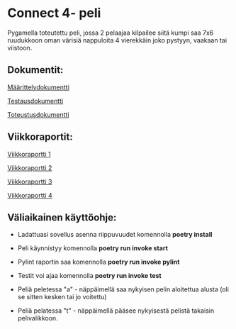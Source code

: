 # Connect 4- peli
Pygamella toteutettu peli, jossa 2 pelaajaa kilpailee siitä kumpi saa 7x6 ruudukkoon oman värisiä nappuloita 4 vierekkäin joko pystyyn, vaakaan tai viistoon.

## Dokumentit:
[Määrittelydokumentti](https://github.com/vilkiida/tiralabra-connectfour/blob/main/dokumentaatio/maarittelydokumentti.md)

[Testausdokumentti](https://github.com/vilkiida/tiralabra-connectfour/blob/main/dokumentaatio/testausdokumentti.md)

[Toteustusdokumentti](https://github.com/vilkiida/tiralabra-connectfour/blob/main/dokumentaatio/toteutusdokumentti.md)

## Viikkoraportit:
[Viikkoraportti 1](https://github.com/vilkiida/tiralabra-connectfour/blob/main/dokumentaatio/viikkoraportit/viikkoraportti1.md)

[Viikkoraportti 2](https://github.com/vilkiida/tiralabra-connectfour/blob/main/dokumentaatio/viikkoraportit/viikkoraportti2.md)

[Viikkoraportti 3](https://github.com/vilkiida/tiralabra-connectfour/blob/main/dokumentaatio/viikkoraportit/viikkoraportti3.md)

[Viikkoraportti 4](https://github.com/vilkiida/tiralabra-connectfour/blob/main/dokumentaatio/viikkoraportit/viikkoraportti4.md)

## Väliaikainen käyttöohje:
- Ladattuasi sovellus asenna riippuvuudet komennolla **poetry install**
- Peli käynnistyy komennolla **poetry run invoke start**
- Pylint raportin saa komennolla **poetry run invoke pylint**
- Testit voi ajaa komennolla **poetry run invoke test**

- Peliä peletessa "a" - näppäimellä saa nykyisen pelin aloitettua alusta (oli se sitten kesken tai jo voitettu)
- Peliä pelatessa "t" - näppäimellä pääsee nykyisestä pelistä takaisin pelivalikkoon.

